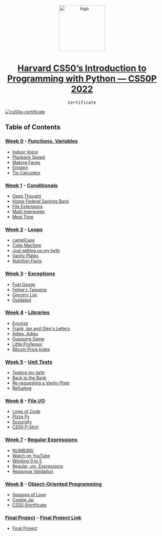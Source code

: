<br>

<p align="center">
<img src="https://i.imgur.com/Jj740Yd.png" alt="logo" height="150"/>
</p>

<h1 align="center"><a href="https://cs50.harvard.edu/python/2022/">
Harvard CS50’s Introduction to Programming with Python — CS50P 2022
</a></h1>

<p align="center">
  
</p>

<pre align="center">
Certificate
</pre>

<a href="">
  <img src="" alt="cs50p-certificate"/>
</a>

## Table of Contents
### [Week 0](/Week%200/) - [Functions, Variables](https://cs50.harvard.edu/python/2022/weeks/0/)
- [Indoor Voice](/Week%200/Indoor%20Voice)
- [Playback Speed](/Week%200/Playback%20Speed)
- [Making Faces](/Week%200/Making%20Faces)
- [Einstein](/Week%200/Einstein)
- [Tip Calculator](/Week%200/Tip%20Calculator)

### [Week 1](/Week%201/) - [Conditionals](https://cs50.harvard.edu/python/2022/weeks/1/)
- [Deep Thought](/Week%201/Deep%20Thought)
- [Home Federal Savings Bank](/Week%201/Home%20Federal%20Savings%20Bank)
- [File Extensions](/Week%201/File%20Extensions)
- [Math Interpreter](/Week%201/Math%20Interpreter)
- [Meal Time](/Week%201/Meal%20Time)

### [Week 2](/Week%202/) - [Loops](https://cs50.harvard.edu/python/2022/weeks/2/)
- [camelCase](/Week%202/Camel%20Case)
- [Coke Machine](/Week%202/Coke%20Machine)
- [Just setting up my twttr](/Week%202/Just%20setting%20up%20my%20twttr)
- [Vanity Plates](/Week%202/Vanity%20Plates)
- [Nutrition Facts](/Week%202/Nutrition%20Facts)

### [Week 3](/Week%203/) - [Exceptions](https://cs50.harvard.edu/python/2022/weeks/3/)
- [Fuel Gauge](/Week%203/Fuel%20Gauge)
- [Felipe's Taqueria](/Week%203/Felipe's%20Taqueria)
- [Grocery List](/Week%203/Grocery%20List)
- [Outdated](/Week%203/Outdated)

### [Week 4](/Week%204/) - [Libraries](https://cs50.harvard.edu/python/2022/weeks/4/)
- [Emojize](/Week%204/Emojize)
- [Frank, Ian and Glen's Letters](/Week%204/Frank%2C%20Ian%20and%20Glen's%20Letters)
- [Adieu, Adieu](/Week%204/Adieu%2C%20Adieu)
- [Guessing Game](/Week%204/Guessing%20Game)
- [Little Professor](/Week%204/Little%20Professor)
- [Bitcoin Price Index](/Week%204/Bitcoin%20Price%20Index)

### [Week 5](/Week%205/) - [Unit Tests](https://cs50.harvard.edu/python/2022/weeks/5/)
- [Testing my twttr](/Week%205/Testing%20my%20twittr)
- [Back to the Bank](/Week%205/Back%20to%20the%20Bank)
- [Re-requesting a Vanity Plate](/Week%205/Re-requesting%20a%20Vanity%20Plate)
- [Refueling](/Week%205/Refueling)

### [Week 6](/Week%206/) - [File I/O](https://cs50.harvard.edu/python/2022/weeks/6/)
- [Lines of Code](/Week%206/Lines%20of%20Code)
- [Pizza Py](/Week%206/Pizza%20Py)
- [Scourgify](/Week%206/Scourgify)
- [CS50 P-Shirt](/Week%206/CS50%20P-Shirt)

### [Week 7](/Week%207/) - [Regular Expressions](https://cs50.harvard.edu/python/2022/weeks/7/)
- [NUMB3RS](/Week%207/NUMB3RS)
- [Watch on YouTube](/Week%207/Watch%20on%20YouTube)
- [Working 9 to 5](/Week%207/Working%209%20to%205)
- [Regular, um, Expressions](/Week%207/Regular%2C%20um%2C%20Expressions)
- [Response Validation](/Week%207/Response%20Validation)

### [Week 8](/Week%208/) - [Object-Oriented Programming](https://cs50.harvard.edu/python/2022/weeks/8)
- [Seasons of Love](/Week%208/Seasons%20of%20Love)
- [Cookie Jar](/Week%208/Cookie%20Jar)
- [CS50 Shirtificate](/Week%208/CS50%20Shirtificate)

### [Final Project](/Final%20Project) - [Final Project Link](https://cs50.harvard.edu/python/2022/project/)
- [Final Project](/Final%20Project/Final%20Project)